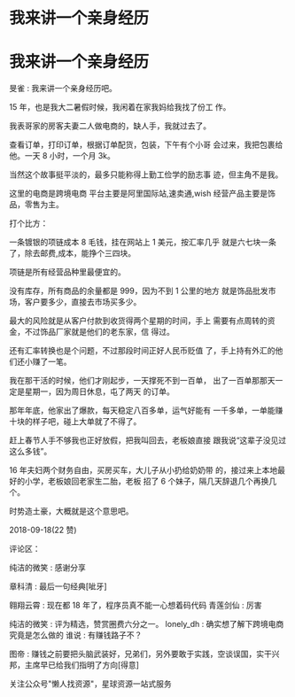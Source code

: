 # 我来讲一个亲身经历

# 我来讲一个亲身经历

旻雀 : 我来讲一个亲身经历吧。

15 年，也是我大二暑假时候，我闲着在家我妈给我找了份工 作。

我表哥家的房客夫妻二人做电商的，缺人手，我就过去了。

查看订单，打印订单，根据订单配货，包装，下午有个小哥 会过来，我把包裹给他。一天 8 小时，一个月 3k。

当然这个故事挺平淡的，最多只能称得上勤工俭学的励志事 迹，但主角不是我。

这里的电商是跨境电商 平台主要是阿里国际站,速卖通,wish 经营产品主要是饰品，零售为主。

打个比方：

一条镀银的项链成本 8 毛钱，挂在网站上 1 美元，按汇率几乎 就是六七块一条了，除去邮费,成本，能挣个三四块。

项链是所有经营品种里最便宜的。

没有库存，所有商品的余量都是 999，因为不到 1 公里的地方 就是饰品批发市场，客户要多少，直接去市场买多少。

最大的风险就是从客户付款到收货得两个星期的时间，手上 需要有点周转的资金，不过饰品厂家就是他们的老东家，信 得过。

还有汇率转换也是个问题，不过那段时间正好人民币贬值 了，手上持有外汇的他们还小赚了一笔。

我在那干活的时候，他们才刚起步，一天撑死不到一百单， 出了一百单那那天一定是星期一，因为周日休息，屯了两天 的订单。

那年年底，他家出了爆款，每天稳定八百多单，运气好能有 一千多单，一单能赚十块的样子吧，碰上大单就了不得了。

赶上春节人手不够我也正好放假，把我叫回去，老板娘直接 跟我说“这辈子没见过这么多钱”。

16 年夫妇两个财务自由，买房买车，大儿子从小扔给奶奶带 的，接过来上本地最好的小学，老板娘回老家生二胎，老板 招了 6 个妹子，隔几天辞退几个再换几个。

时势造土豪，大概就是这个意思吧。

2018-09-18(22 赞)

评论区：

纯洁的微笑 : 感谢分享

章科清 : 最后一句经典[呲牙]

翱翔云霄 : 现在都 18 年了，程序员真不能一心想着码代码 青莲剑仙 : 厉害

纯洁的微笑 : 评为精选，赞赏圈费六分之一。 lonely_dh : 确实想了解下跨境电商究竟是怎么做的 谁说 : 有赚钱路子不？

图帝 : 赚钱之前要把头脑武装好，兄弟们，另外要敢于实践，空谈误国，实干兴邦，主席早已给我们指明了方向[得意]

关注公众号"懒人找资源"，星球资源一站式服务